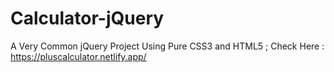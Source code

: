 # Calculator-jQuery
A Very Common jQuery Project Using Pure CSS3 and HTML5 ;
Check Here : https://pluscalculator.netlify.app/
